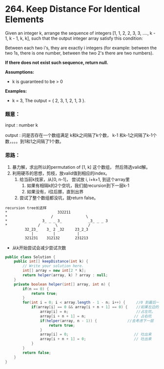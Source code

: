 # 264. Keep Distance For Identical Elements



Given an integer k, arrange the sequence of integers \[1, 1, 2, 2, 3, 3, ...., k - 1, k - 1, k, k\], such that the output integer array satisfy this condition:

Between each two i's, they are exactly i integers \(for example: between the two 1s, there is one number, between the two 2's there are two numbers\).

**If there does not exist such sequence, return null.**

**Assumptions:**

* k is guaranteed to be &gt; 0

**Examples:**

* k = 3, The output = { 2, 3, 1, 2, 1, 3 }.

### 题意：

input : number k

output : 问是否存在一个数组满足 k和k之间隔了k个数， k-1 和k-1之间隔了k-1个数，。。。到1和1之间隔了1个数。

### 思路：

1. 暴力解，求出所以的permutation of \[1, k\] 这个数组， 然后筛选valid解。
2. 利用硬币的思想，剪枝，放valid值到相应的index。
   1. 给当前k找家，从\[0, n-1\]， 尝试放 i, i+k+1, 到这个array里
      1. 如果有相隔k的2个空坑，我们就recursion到下一层k-1
      2. 如果没有，i往后挪，直到出界
   2. 尝试了整个数组都没坑，就return false。

```text
recursion tree长这样
*                       332211
*                    /               \ 
*                3_ _ _ 3_            _3_ _ _ 3
*              /       \              /      
         32_23_    3_ 2 _32     23_2_3    
            |         |          |
         321231    312132       231213
```

* 从k开始尝试会减少尝试次数

```java
public class Solution {
    public int[] keepDistance(int k) {
        // Write your solution here.
        int[] array = new int[2 * k];
        return helper(array, k) ? array : null;
    }
    private boolean helper(int[] array, int n) {
        if(n == 0) {
            return true;
        }
        for(int i = 0; i < array.length - 1 - n; i++) {     //0 到最后一个数- 当前值得位置
            if(array[i] == 0 && array[i + n + 1] == 0) {    //如果左边的坑这个坑没被占 并且右边的坑也没被占  左右之间要隔n位
                array[i] = n;                               //占左坑，
                array[i + n + 1] = n;                      // 占右坑
                if(helper(array, n - 1)) {              //去考虑下一层
                    return true;
                }
                array[i] = 0;                              // 吐出来
                array[i + n + 1] = 0;                      // 吐出来
            }
        }
        return false;
    }
}
```

